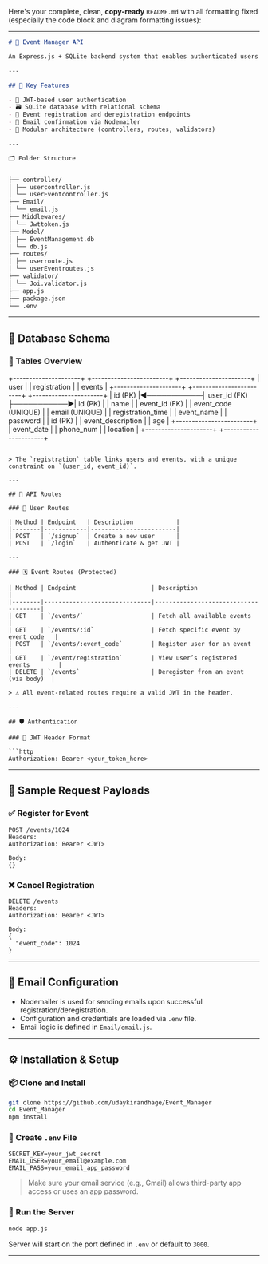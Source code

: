 Here's your complete, clean, **copy-ready** `README.md` with all formatting fixed (especially the code block and diagram formatting issues):

---

```markdown
# 📅 Event Manager API

An Express.js + SQLite backend system that enables authenticated users to view events, register/deregister, and receive registration confirmations via email.

---

## 🚀 Key Features

- 🔐 JWT-based user authentication  
- 🗃️ SQLite database with relational schema  
- 🔁 Event registration and deregistration endpoints  
- 📧 Email confirmation via Nodemailer  
- 🧩 Modular architecture (controllers, routes, validators)  

---

🗂️ Folder Structure


├── controller/
│ ├── usercontroller.js
│ └── userEventcontroller.js
├── Email/
│ └── email.js
├── Middlewares/
│ └── Jwttoken.js
├── Model/
│ ├── EventManagement.db
│ └── db.js
├── routes/
│ ├── userroute.js
│ └── userEventroutes.js
├── validator/
│ └── Joi.validator.js
├── app.js
├── package.json
└── .env

```

---

## 🧠 Database Schema

### 📘 Tables Overview


+---------------------+            +------------------------+            +----------------------+
|       user          |            |      registration       |            |       events         |
+---------------------+            +------------------------+            +----------------------+
| id (PK)             |◄───────────┤ user_id (FK)           ├───────────►| id (PK)              |
| name                |            | event_id (FK)          |            | event_code (UNIQUE)  |
| email (UNIQUE)      |            | registration_time      |            | event_name           |
| password            |            | id (PK)                |            | event_description    |
| age                 |            +------------------------+            | event_date           |
| phone_num           |                                                 | location             |
+---------------------+                                                 +----------------------+

````

> The `registration` table links users and events, with a unique constraint on `(user_id, event_id)`.

---

## 🔀 API Routes

### 🧑 User Routes

| Method | Endpoint   | Description            |
|--------|------------|------------------------|
| POST   | `/signup`  | Create a new user      |
| POST   | `/login`   | Authenticate & get JWT |

---

### 🗓️ Event Routes (Protected)

| Method | Endpoint                     | Description                          |
|--------|------------------------------|--------------------------------------|
| GET    | `/events/`                   | Fetch all available events           |
| GET    | `/events/:id`                | Fetch specific event by event_code   |
| POST   | `/events/:event_code`        | Register user for an event           |
| GET    | `/event/registration`        | View user’s registered events        |
| DELETE | `/events`                    | Deregister from an event (via body)  |

> ⚠️ All event-related routes require a valid JWT in the header.

---

## 🛡️ Authentication

### 🔐 JWT Header Format

```http
Authorization: Bearer <your_token_here>
````

---

## 🧪 Sample Request Payloads

### ✅ Register for Event

```http
POST /events/1024
Headers:
Authorization: Bearer <JWT>

Body:
{}
```

### ❌ Cancel Registration

```http
DELETE /events
Headers:
Authorization: Bearer <JWT>

Body:
{
  "event_code": 1024
}
```

---

## 📧 Email Configuration

* Nodemailer is used for sending emails upon successful registration/deregistration.
* Configuration and credentials are loaded via `.env` file.
* Email logic is defined in `Email/email.js`.

---

## ⚙️ Installation & Setup

### 📦 Clone and Install

```bash
git clone https://github.com/udaykirandhage/Event_Manager
cd Event_Manager
npm install
```

### 🔐 Create `.env` File

```env
SECRET_KEY=your_jwt_secret
EMAIL_USER=your_email@example.com
EMAIL_PASS=your_email_app_password
```

> Make sure your email service (e.g., Gmail) allows third-party app access or uses an app password.

### 🚀 Run the Server

```bash
node app.js
```

Server will start on the port defined in `.env` or default to `3000`.

---

